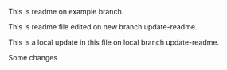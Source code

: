 This is readme on example branch.

This is readme file edited on new branch update-readme.

This is a local update in this file on local branch update-readme.

Some changes
